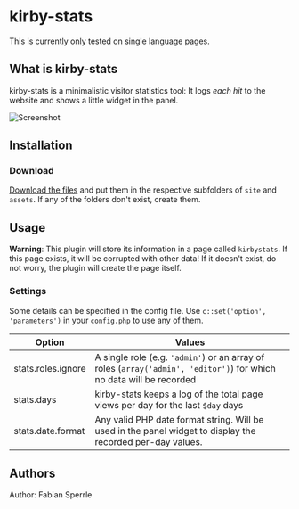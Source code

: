 # kirby-stats

This is currently only tested on single language pages.

## What is kirby-stats

kirby-stats is a minimalistic visitor statistics tool: It logs *each hit* to the website and shows a little widget in the panel.

![Screenshot](http://i.imgur.com/CT2PhWe.jpg)

## Installation
### Download
[Download the files](https://github.com/FabianSperrle/kirby-stats/archive/master.zip) and put them in the respective subfolders of `site` and `assets`. If any of the folders don't exist, create them.

## Usage

**Warning**: This plugin will store its information in a page called `kirbystats`. If this page exists, it will be corrupted with other data! If it doesn't exist, do not worry, the plugin will create the page itself.

### Settings

Some details can be specified in the config file. Use `c::set('option', 'parameters')` in your `config.php` to use any of them.

Option | Values
-------|--------
stats.roles.ignore | A single role (e.g. `'admin'`) or an array of roles (`array('admin', 'editor')`) for which no data will be recorded
stats.days | kirby-stats keeps a log of the total page views per day for the last `$day` days
stats.date.format | Any valid PHP date format string. Will be used in the panel widget to display the recorded per-day values.

## Authors

Author: Fabian Sperrle
